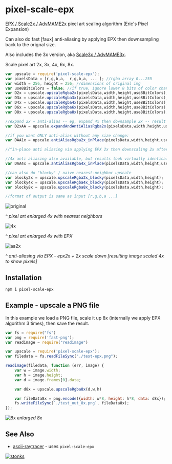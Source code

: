 # pixel-scale-epx

[EPX / Scale2x / AdvMAME2x](https://en.wikipedia.org/wiki/Pixel-art_scaling_algorithms#EPX/Scale2%C3%97/AdvMAME2%C3%97) pixel art scaling algorithm (Eric's Pixel Expansion) 

Can also do fast [faux] anti-aliasing by applying EPX then downsampling back to the orignal size. 

Also includes the 3x version, aka [Scale3x / AdvMAME3x](https://en.wikipedia.org/wiki/Pixel-art_scaling_algorithms#Scale3%C3%97/AdvMAME3%C3%97_and_ScaleFX). 

Scale pixel art 2x, 3x, 4x, 6x, 8x. 

```javascript
var upscale = require('pixel-scale-epx');
var pixelsData = [r,g,b,a,  r,g,b,a, ... ]; //rgba array 0...255
var width = 256, height = 256; //dimensions of original img
var use8BitColors = false; //if true, ignore lower 8 bits of color channels 
var D2x = upscale.upscaleRgba2x(pixelsData,width,height,use8BitColors); //2x bigger
var D3x = upscale.upscaleRgba3x(pixelsData,width,height,use8BitColors); //3x bigger
var D4x = upscale.upscaleRgba4x(pixelsData,width,height,use8BitColors); //4x bigger [applies 2x op twice]
var D6x = upscale.upscaleRgba6x(pixelsData,width,height,use8BitColors); //6x bigger [applies 2x op then 3x op]
var D8x = upscale.upscaleRgba8x(pixelsData,width,height,use8BitColors); //8x bigger [applies 2x op thrice]

//expand 2x + anti-alias -- eg, expand 4x then downsample 2x -- result is 2x bigger than input 
var D2xAA = upscale.expandAndAntiAliasRgba2x(pixelsData,width,height,use8BitColors);

//if you want ONLY anti-alias without any size change:
var DAA1x = upscale.antiAliasRgba2x_inPlace(pixelsData,width,height,use8BitColors); //works IN PLACE -- size of image not affected

//^in-place anti aliasing via applying EPX 2x then downscaling 2x after

//4x anti aliasing also available, but results look virtually identical
var DAA4x = upscale.antiAliasRgba4x_inPlace(pixelsData,width,height,use8BitColors); //works IN PLACE -- size of image not affected

//can also do "blocky" / naive nearest-neighbor upscale
var blocky2x = upscale.upscaleRgba2x_blocky(pixelsData,width,height);
var blocky4x = upscale.upscaleRgba4x_blocky(pixelsData,width,height);
var blocky8x = upscale.upscaleRgba8x_blocky(pixelsData,width,height);

//format of output is same as input [r,g,b,a ...]
```

![original](https://i.imgur.com/9F811kc.png)

*^ pixel art enlarged 4x with nearest neighbors*


![4x](https://i.imgur.com/iu2TzbD.png)

*^ pixel art enlarged 4x with EPX* 

![aa2x](https://i.imgur.com/GejVyRp.png)

*^ anti-aliasing via EPX - epx2x + 2x scale down [resulting image scaled 4x to show pixels]*

## Installation

```sh
npm i pixel-scale-epx
```

## Example - upscale a PNG file

In this example we load a PNG file, scale it up 8x (internally we apply EPX algorithm 3 times), then save the result.

```javascript
var fs = require("fs")
var png = require('fast-png');
var readimage = require("readimage")

var upscale = require('pixel-scale-epx');
var filedata = fs.readFileSync("./test-epx.png");

readimage(filedata, function (err, image) {
    var w = image.width;
    var h = image.height;
    var d = image.frames[0].data;

    var d8x = upscale.upscaleRgba8x(d,w,h)

    var fileData8x = png.encode({width: w*8, height: h*8, data: d8x});
    fs.writeFileSync(`./test_out_8x.png`, fileData8x);
});
```

![8x](https://i.imgur.com/82z25wd.png)
*enlarged 8x*


## See Also

- [ascii-raytracer](https://www.npmjs.com/package/ascii-raytracer) - uses `pixel-scale-epx`


[![stonks](https://i.imgur.com/UpDxbfe.png)](https://www.npmjs.com/~stonkpunk)



